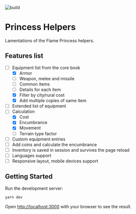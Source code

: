 ![build](https://github.com/8kto/ttrpg-lotfp-helpers/actions/workflows/main.yml/badge.svg)

# Princess Helpers

Lamentations of the Flame Princess helpers.

## Features list

- [ ] Equipment list from the core book
  - [x] Armor
  - [ ] Weapon, melee and missile
  - [ ] Common items
  - [ ] Details for each item
  - [x] Filter by city/rural cost
  - [x] Add multiple copies of same item
- [ ] Extended list of equipment
- [ ] Calculation
  - [x] Cost
  - [x] Encumbrance
  - [x] Movement
  - [ ] Terrain type factor
- [ ] Custom equipment entries
- [ ] Add coins and calculate the encumbrance
- [ ] Inventory is saved in session and survives the page reload
- [ ] Languages support
- [ ] Responsive layout, mobile devices support

## Getting Started

Run the development server:

```bash
yarn dev
```

Open [http://localhost:3000](http://localhost:3000) with your browser to see the result.
